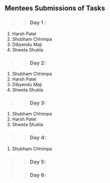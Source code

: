 ## Mentees Submissions of Tasks
>> ### Day 1 : 
1) Harsh Patel 
2) Shubham Chhimpa
3) Dibyendu Maji
4) Shweta Shukla

>> ### Day 2:
1) Shubham Chhimpa
2) Harsh Patel
3) Dibyendu Maji
4) Shweta Shukla

>> ### Day 3:
1) Shubham Chhimpa
2) Harsh Patel
3) Shweta Shukla

>> ### Day 4:
1) Shubham Chhimpa

>> ### Day 5:

>> ### Day 6:



